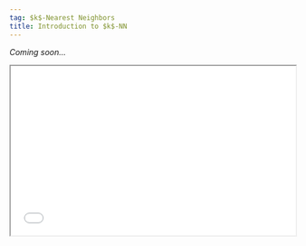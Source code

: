 ```yaml
---
tag: $k$-Nearest Neighbors
title: Introduction to $k$-NN
---
```


*Coming soon...*

<iframe
  src="/_includes/scatter_matrix.html"
  style="width:100%; height:300px;"
></iframe>
